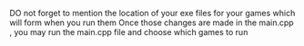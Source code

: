 DO not forget to mention the location of your exe files for your games which will form when you run them
Once those changes are made in the main.cpp , you may run the main.cpp file and choose which games to run
